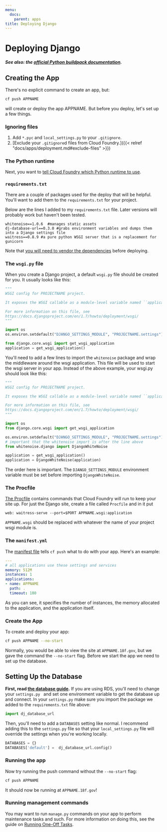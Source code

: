 ```yaml
---
menu:
  docs:
    parent: apps
title: Deploying Django
---
```


# Deploying Django
***See also: the [official Python buildpack documentation](http://docs.cloudfoundry.org/buildpacks/python/).***

## Creating the App

There's no explicit command to create an app, but:

```bash
cf push APPNAME
```

will create or deploy the app APPNAME. But before you deploy, let's set up a few things.

### Ignoring files

1. Add `*.pyc` and `local_settings.py` to your `.gitignore`.
1. [Exclude your `.gitignore`d files from Cloud Foundry.]({{< relref "docs/apps/deployment.md#exclude-files" >}})

### The Python runtime

Next, you want to [tell Cloud Foundry which Python runtime to use](http://docs.cloudfoundry.org/buildpacks/python/#runtime).

### `requirements.txt`

There are a couple of packages used for the deploy that will be helpful. You'll want to add them to the `requirements.txt` for your project.

Below are the lines I added to my `requirements.txt` file. Later versions will probably work but haven't been tested.

```
whitenoise==1.0.6  #manages static assets
dj-database-url==0.3.0 #grabs environment variables and dumps them into a Django settings file
waitress==0.8.9 #a pure python WSGI server that is a replacement for gunicorn
```

Note that [you will need to vendor the dependencies](http://docs.cloudfoundry.org/buildpacks/python/#vendoring) before deploying.

### The `wsgi.py` file

When you create a Django project, a default `wsgi.py` file should be created for you. It usually looks like this:

```python
"""
WSGI config for PROJECTNAME project.

It exposes the WSGI callable as a module-level variable named ``application``.

For more information on this file, see
https://docs.djangoproject.com/en/1.7/howto/deployment/wsgi/
"""

import os
os.environ.setdefault("DJANGO_SETTINGS_MODULE", "PROJECTNAME.settings")

from django.core.wsgi import get_wsgi_application
application = get_wsgi_application()
```

You'll need to add a few lines to import the `whitenoise` package and wrap the middleware around the wsgi application. This file will be used to start the wsgi server in your app. Instead of the above example, your wsgi.py should look like this:

```python
"""
WSGI config for PROJECTNAME project.

It exposes the WSGI callable as a module-level variable named ``application``.

For more information on this file, see
https://docs.djangoproject.com/en/1.7/howto/deployment/wsgi/
"""

import os
from django.core.wsgi import get_wsgi_application

os.environ.setdefault("DJANGO_SETTINGS_MODULE", "PROJECTNAME.settings")
# important that the whitenoise import is after the line above
from whitenoise.django import DjangoWhiteNoise

application = get_wsgi_application()
application = DjangoWhiteNoise(application)
```

The order here is important. The `DJANGO_SETTINGS_MODULE` environment variable must be set before importing `DjangoWhiteNoise`.

### The Procfile

[The Procfile](http://docs.cloudfoundry.org/buildpacks/python/#start-command) contains commands that Cloud Foundry will run to keep your site up. For just the Django site, create a file called `Procfile` and in it put

```
web: waitress-serve --port=$PORT APPNAME.wsgi:application
```

`APPNAME.wsgi` should be replaced with whatever the name of your project wsgi module is.

### The `manifest.yml`

The [manifest file](http://docs.cloudfoundry.org/devguide/deploy-apps/manifest.html) tells `cf push` what to do with your app. Here's an example:

```yaml
---
# all applications use these settings and services
memory: 512M
instances: 1
applications:
- name: APPNAME
  path: .
  timeout: 180
```

As you can see, it specifies the number of instances, the memory allocated to the application, and the application itself.

### Create the App

To create and deploy your app:

```bash
cf push APPNAME --no-start
```

Normally, you would be able to view the site at `APPNAME.18f.gov`, but we gave the command the `--no-start` flag. Before we start the app we need to set up the database.

## Setting Up the Database

**First, read [the database guide](/apps/databases/).** If you are using RDS, you'll need to change your `settings.py ` and set one environment variable to get the database up and connect. In your `settings.py` make sure you import the package we added to the `requirements.txt` file above:

```python
import dj_database_url
```

Then, you'll need to add a `DATABASES` setting like normal. I recommend adding this to the `settings.py` file so that your `local_settings.py` file will override the settings when you're working locally.

```python
DATABASES = {}
DATABASES['default'] =  dj_database_url.config()
```

### Running the app

Now try running the push command without the `--no-start` flag:

```bash
cf push APPNAME
```

It should now be running at `APPNAME.18f.gov`!

### Running management commands

You may want to run `manage.py` commands on your app to perform maintenance tasks and such. For more information on doing this, see the guide on [Running One-Off Tasks](docs/getting-started/one-off-tasks/).
